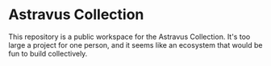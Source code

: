 # Astravus Collection

This repository is a public workspace for the Astravus Collection. It's too large a project for one person, and it seems like an ecosystem that would be fun to build collectively. 
